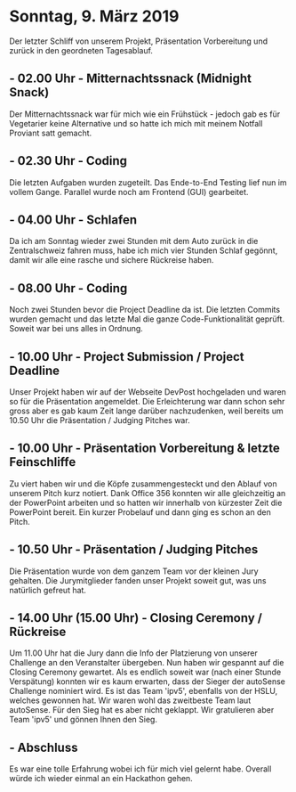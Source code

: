 # Sonntag, 9. März 2019

Der letzter Schliff von unserem Projekt, Präsentation Vorbereitung und zurück in den geordneten Tagesablauf.

## - 02.00 Uhr - Mitternachtssnack (Midnight Snack)

Der Mitternachtssnack war für mich wie ein Frühstück - jedoch gab es für Vegetarier keine Alternative und so hatte ich
mich mit meinem Notfall Proviant satt gemacht.

## - 02.30 Uhr - Coding

Die letzten Aufgaben wurden zugeteilt. Das Ende-to-End Testing lief nun im vollem Gange. Parallel wurde noch am Frontend (GUI) gearbeitet.

## - 04.00 Uhr - Schlafen

Da ich am Sonntag wieder zwei Stunden mit dem Auto zurück in die Zentralschweiz fahren muss, habe ich mich vier Stunden Schlaf gegönnt, damit wir alle eine rasche und sichere Rückreise haben.

## - 08.00 Uhr - Coding

Noch zwei Stunden bevor die Project Deadline da ist. Die letzten Commits wurden gemacht und das letzte Mal die ganze Code-Funktionalität geprüft. Soweit war bei uns alles in Ordnung.

## - 10.00 Uhr - Project Submission / Project Deadline

Unser Projekt haben wir auf der Webseite DevPost hochgeladen und waren so für die Präsentation angemeldet. Die Erleichterung war dann schon sehr gross aber es gab kaum Zeit lange darüber nachzudenken, weil bereits um 10.50 Uhr die Präsentation / Judging Pitches war.

## - 10.00 Uhr - Präsentation Vorbereitung & letzte Feinschliffe

Zu viert haben wir und die Köpfe zusammengesteckt und den Ablauf von unserem Pitch kurz notiert. Dank Office 356 konnten wir alle gleichzeitig an der PowerPoint arbeiten und so hatten wir innerhalb von kürzester Zeit die PowerPoint bereit. Ein kurzer Probelauf und dann ging es schon an den Pitch.

## - 10.50 Uhr - Präsentation / Judging Pitches

Die Präsentation wurde von dem ganzem Team vor der kleinen Jury gehalten. Die Jurymitglieder fanden unser Projekt soweit gut, was uns natürlich gefreut hat.

## - 14.00 Uhr (15.00 Uhr) - Closing Ceremony / Rückreise

Um 11.00 Uhr hat die Jury dann die Info der Platzierung von unserer Challenge an den Veranstalter übergeben. Nun haben
wir gespannt auf die Closing Ceremony gewartet. Als es endlich soweit war (nach einer Stunde Verspätung) konnten wir es
kaum erwarten, dass der Sieger der autoSense Challenge nominiert wird.
Es ist das Team 'ipv5', ebenfalls von der HSLU, welches gewonnen hat. Wir waren wohl das zweitbeste Team laut
autoSense. Für den Sieg hat es aber nicht geklappt. Wir gratulieren aber Team 'ipv5' und gönnen Ihnen den Sieg.

## - Abschluss

Es war eine tolle Erfahrung wobei ich für mich viel gelernt habe. Overall würde ich wieder einmal an ein Hackathon gehen.
